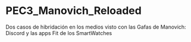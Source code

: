 # PEC3_Manovich_Reloaded
Dos casos de hibridación en los medios visto con las Gafas de Manovich: Discord y las apps Fit de los SmartWatches
